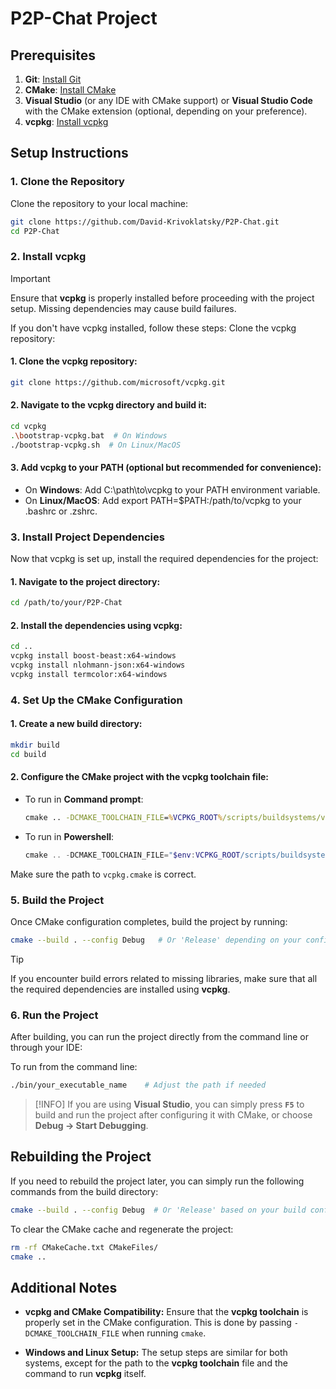 # P2P-Chat Project

## Prerequisites

1. **Git**: [Install Git](https://git-scm.com/downloads)
2. **CMake**: [Install CMake](https://cmake.org/download/)
3. **Visual Studio** (or any IDE with CMake support) or **Visual Studio Code** with the CMake extension (optional, depending on your preference).
4. **vcpkg**: [Install vcpkg](https://github.com/microsoft/vcpkg)

## Setup Instructions

### 1. Clone the Repository
Clone the repository to your local machine:
```bash
git clone https://github.com/David-Krivoklatsky/P2P-Chat.git
cd P2P-Chat
```

### 2. Install vcpkg

> [!IMPORTANT]
> Ensure that **vcpkg** is properly installed before proceeding with the project setup. Missing dependencies may cause build failures.

If you don't have vcpkg installed, follow these steps:
Clone the vcpkg repository:

#### 1. Clone the vcpkg repository:
```bash
git clone https://github.com/microsoft/vcpkg.git
```

#### 2. Navigate to the vcpkg directory and build it:
```bash
cd vcpkg
.\bootstrap-vcpkg.bat  # On Windows
./bootstrap-vcpkg.sh  # On Linux/MacOS
```

#### 3. Add vcpkg to your PATH (optional but recommended for convenience):
- On **Windows**: Add C:\path\to\vcpkg to your PATH environment variable.
- On **Linux/MacOS**: Add export PATH=$PATH:/path/to/vcpkg to your .bashrc or .zshrc.

### 3. Install Project Dependencies

Now that vcpkg is set up, install the required dependencies for the project:

#### 1. Navigate to the project directory:

```bash
cd /path/to/your/P2P-Chat
```

#### 2. Install the dependencies using vcpkg:

```bash
cd ..
vcpkg install boost-beast:x64-windows
vcpkg install nlohmann-json:x64-windows
vcpkg install termcolor:x64-windows
```

### 4. Set Up the CMake Configuration

#### 1. Create a new build directory:

```bash
mkdir build
cd build
```

#### 2. Configure the CMake project with the vcpkg toolchain file:

- To run in **Command prompt**:
    ```cmd
    cmake .. -DCMAKE_TOOLCHAIN_FILE=%VCPKG_ROOT%/scripts/buildsystems/vcpkg.cmake
    ```
- To run in **Powershell**:
    ```powershell
    cmake .. -DCMAKE_TOOLCHAIN_FILE="$env:VCPKG_ROOT/scripts/buildsystems/vcpkg.cmake"
    ```

Make sure the path to `vcpkg.cmake` is correct.

### 5. Build the Project

Once CMake configuration completes, build the project by running:

```bash
cmake --build . --config Debug   # Or 'Release' depending on your configuration
```

> [!TIP]
> If you encounter build errors related to missing libraries, make sure that all the required dependencies are installed using **vcpkg**.

### 6. Run the Project

After building, you can run the project directly from the command line or through your IDE:

To run from the command line:

```bash
./bin/your_executable_name    # Adjust the path if needed
```

<!-- In **Visual Studio**, press `F5` to start debugging, or choose **Debug → Start Debugging**. -->

> [!INFO]
> If you are using **Visual Studio**, you can simply press **`F5`** to build and run the project after configuring it with CMake, or choose **Debug → Start Debugging**.

## Rebuilding the Project

If you need to rebuild the project later, you can simply run the following commands from the build directory:

```bash
cmake --build . --config Debug  # Or 'Release' based on your build configuration
```

To clear the CMake cache and regenerate the project:

```bash
rm -rf CMakeCache.txt CMakeFiles/
cmake ..
```

## Additional Notes

- **vcpkg and CMake Compatibility:** Ensure that the **vcpkg toolchain** is properly set in the CMake configuration. This is done by passing `-DCMAKE_TOOLCHAIN_FILE` when running `cmake`.

- **Windows and Linux Setup:** The setup steps are similar for both systems, except for the path to the **vcpkg toolchain** file and the command to run **vcpkg** itself.